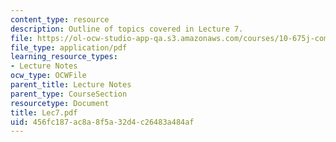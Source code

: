 ```yaml
---
content_type: resource
description: Outline of topics covered in Lecture 7.
file: https://ol-ocw-studio-app-qa.s3.amazonaws.com/courses/10-675j-computational-quantum-mechanics-of-molecular-and-extended-systems-fall-2004/456fc187ac8a8f5a32d4c26483a484af_Lec7.pdf
file_type: application/pdf
learning_resource_types:
- Lecture Notes
ocw_type: OCWFile
parent_title: Lecture Notes
parent_type: CourseSection
resourcetype: Document
title: Lec7.pdf
uid: 456fc187-ac8a-8f5a-32d4-c26483a484af
---
```

